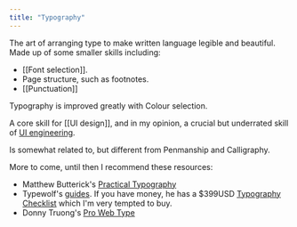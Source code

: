 ```yaml
---
title: "Typography"
---
```


The art of arranging type to make written language legible and beautiful. Made up of some smaller skills including:

- [[Font selection]]. 
- Page structure, such as footnotes.
- [[Punctuation]]

Typography is improved greatly with Colour selection.

A core skill for [[UI design]], and in my opinion, a crucial but underrated skill of [UI engineering](notes/UI%20engineering).

Is somewhat related to, but different from Penmanship and Calligraphy.

More to come, until then I recommend these resources:

- Matthew Butterick's [Practical Typography](https://practicaltypography.com/)
- Typewolf's [guides](https://www.typewolf.com/guides). If you have money, he has a $399USD [Typography Checklist](https://www.typewolf.com/checklist)  which I'm very tempted to buy.
- Donny Truong's [Pro Web Type](https://prowebtype.com/)